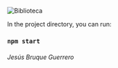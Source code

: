![Biblioteca](https://user-images.githubusercontent.com/72706919/200034932-bec7ca4c-0b08-4126-9915-50f8bbacbebf.png)

In the project directory, you can run:

### `npm start`


###### Jesús Bruque Guerrero ######
